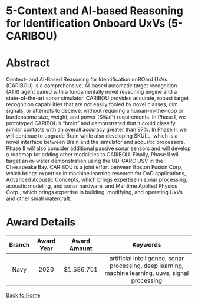 
5-Context and AI-based Reasoning for Identification Onboard UxVs (5-CARIBOU)
============================================================================

# Abstract


Context- and AI-Based Reasoning for Identification onBOard UxVs (CARIBOU) is a comprehensive, AI-based automatic target recognition (ATR) agent paired with a fundamentally novel reasoning engine and a state-of-the-art sonar simulator. CARIBOU provides accurate, robust target recognition capabilities that are not easily fooled by novel classes, dim signals, or attempts to deceive, without requiring a human-in-the-loop or burdensome size, weight, and power (SWaP) requirements. In Phase I, we prototyped CARIBOU’s “brain” and demonstrated that it could classify similar contacts with an overall accuracy greater than 97%. In Phase II, we will continue to upgrade Brain while also developing SKULL, which is a novel interface between Brain and the simulator and acoustic processors. Phase II will also consider additional passive sonar sensors and will develop a roadmap for adding other modalities to CARIBOU. Finally, Phase II will target an in-water demonstration using the UD-GARC USV in the Chesapeake Bay. CARIBOU is a joint effort between Boston Fusion Corp, which brings expertise in machine learning research for DoD applications, Advanced Acoustic Concepts, which brings expertise in sonar processing, acoustic modeling, and sonar hardware, and Maritime Applied Physics Corp., which brings expertise in building, modifying, and operating UxVs and other small watercraft.  

# Award Details

|Branch|Award Year|Award Amount|Keywords|
| :---: | :---: | :---: | :---: |
|Navy|2020|$1,586,751|artificial intelligence, sonar processing, deep learning, machine learning, uuvs, signal processing|
  
  


[Back to Home](https://github.com/chrischow/dod_sbir_awards#2117)